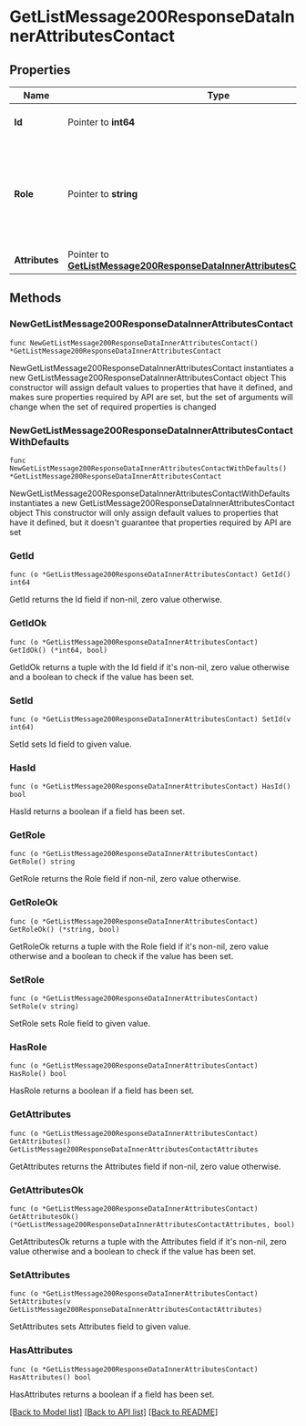 # GetListMessage200ResponseDataInnerAttributesContact

## Properties

Name | Type | Description | Notes
------------ | ------------- | ------------- | -------------
**Id** | Pointer to **int64** | User Unique Identifier | [optional] 
**Role** | Pointer to **string** | User Role, Field role has User, Shop Owner, Shop Admin, and Tokopedia Admin. | [optional] 
**Attributes** | Pointer to [**GetListMessage200ResponseDataInnerAttributesContactAttributes**](GetListMessage200ResponseDataInnerAttributesContactAttributes.md) |  | [optional] 

## Methods

### NewGetListMessage200ResponseDataInnerAttributesContact

`func NewGetListMessage200ResponseDataInnerAttributesContact() *GetListMessage200ResponseDataInnerAttributesContact`

NewGetListMessage200ResponseDataInnerAttributesContact instantiates a new GetListMessage200ResponseDataInnerAttributesContact object
This constructor will assign default values to properties that have it defined,
and makes sure properties required by API are set, but the set of arguments
will change when the set of required properties is changed

### NewGetListMessage200ResponseDataInnerAttributesContactWithDefaults

`func NewGetListMessage200ResponseDataInnerAttributesContactWithDefaults() *GetListMessage200ResponseDataInnerAttributesContact`

NewGetListMessage200ResponseDataInnerAttributesContactWithDefaults instantiates a new GetListMessage200ResponseDataInnerAttributesContact object
This constructor will only assign default values to properties that have it defined,
but it doesn't guarantee that properties required by API are set

### GetId

`func (o *GetListMessage200ResponseDataInnerAttributesContact) GetId() int64`

GetId returns the Id field if non-nil, zero value otherwise.

### GetIdOk

`func (o *GetListMessage200ResponseDataInnerAttributesContact) GetIdOk() (*int64, bool)`

GetIdOk returns a tuple with the Id field if it's non-nil, zero value otherwise
and a boolean to check if the value has been set.

### SetId

`func (o *GetListMessage200ResponseDataInnerAttributesContact) SetId(v int64)`

SetId sets Id field to given value.

### HasId

`func (o *GetListMessage200ResponseDataInnerAttributesContact) HasId() bool`

HasId returns a boolean if a field has been set.

### GetRole

`func (o *GetListMessage200ResponseDataInnerAttributesContact) GetRole() string`

GetRole returns the Role field if non-nil, zero value otherwise.

### GetRoleOk

`func (o *GetListMessage200ResponseDataInnerAttributesContact) GetRoleOk() (*string, bool)`

GetRoleOk returns a tuple with the Role field if it's non-nil, zero value otherwise
and a boolean to check if the value has been set.

### SetRole

`func (o *GetListMessage200ResponseDataInnerAttributesContact) SetRole(v string)`

SetRole sets Role field to given value.

### HasRole

`func (o *GetListMessage200ResponseDataInnerAttributesContact) HasRole() bool`

HasRole returns a boolean if a field has been set.

### GetAttributes

`func (o *GetListMessage200ResponseDataInnerAttributesContact) GetAttributes() GetListMessage200ResponseDataInnerAttributesContactAttributes`

GetAttributes returns the Attributes field if non-nil, zero value otherwise.

### GetAttributesOk

`func (o *GetListMessage200ResponseDataInnerAttributesContact) GetAttributesOk() (*GetListMessage200ResponseDataInnerAttributesContactAttributes, bool)`

GetAttributesOk returns a tuple with the Attributes field if it's non-nil, zero value otherwise
and a boolean to check if the value has been set.

### SetAttributes

`func (o *GetListMessage200ResponseDataInnerAttributesContact) SetAttributes(v GetListMessage200ResponseDataInnerAttributesContactAttributes)`

SetAttributes sets Attributes field to given value.

### HasAttributes

`func (o *GetListMessage200ResponseDataInnerAttributesContact) HasAttributes() bool`

HasAttributes returns a boolean if a field has been set.


[[Back to Model list]](../README.md#documentation-for-models) [[Back to API list]](../README.md#documentation-for-api-endpoints) [[Back to README]](../README.md)


